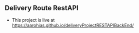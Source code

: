 ## Delivery Route RestAPI
 - This project is  live at https://aarohias.github.io/deliveryProjectRESTAPIBackEnd/
